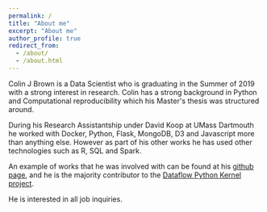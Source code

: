 ```yaml
---
permalink: /
title: "About me"
excerpt: "About me"
author_profile: true
redirect_from: 
  - /about/
  - /about.html
---
```


Colin J Brown is a Data Scientist who is graduating in the Summer of 2019 with a strong interest in research. Colin has a strong background in Python and Computational reproducibility which his Master's thesis was structured around.

During his Research Assistantship under David Koop at UMass Dartmouth he worked with Docker, Python, Flask, MongoDB, D3 and Javascript more than anything else. However as part of his other works he has used other technologies such as R, SQL and Spark.

An example of works that he was involved with can be found at his [github page](https://github.com/colinjbrown), and he is the majority contributor to the [Dataflow Python Kernel project](https://github.com/dataflownb/dfkernel).

He is interested in all job inquiries.
